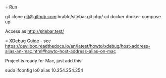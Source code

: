 = Run

git clone git@github.com:brablc/sitebar.git php/
cd docker
docker-compose up

Access as http://sitebar.test/

= XDebug Guide - see https://devilbox.readthedocs.io/en/latest/howto/xdebug/host-address-alias-an-mac.html#howto-host-address-alias-on-mac

Project is ready for Mac, just add this:

sudo ifconfig lo0 alias 10.254.254.254
